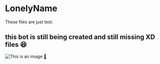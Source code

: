 # LonelyName
These files are just test.
## this bot is still being created and still missing XD files :satisfied:
![This is an image](https://i.ibb.co/T0gxrWD/cat-png.webp)
[:ghost:]()
